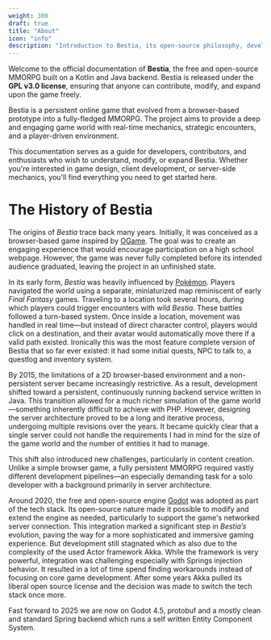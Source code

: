```yaml
---
weight: 300
draft: true
title: "About"
icon: "info"
description: "Introduction to Bestia, its open-source philosophy, development history, and technical evolution from browser game to MMORPG."
---
```


Welcome to the official documentation of **Bestia**, the free and open-source MMORPG built on a Kotlin and Java backend. Bestia is released under the **GPL v3.0 license**, ensuring that anyone can contribute, modify, and expand upon the game freely.

Bestia is a persistent online game that evolved from a browser-based prototype into a fully-fledged MMORPG. The project aims to provide a deep and engaging game world with real-time mechanics, strategic encounters, and a player-driven environment.

This documentation serves as a guide for developers, contributors, and enthusiasts who wish to understand, modify, or expand Bestia. Whether you're interested in game design, client development, or server-side mechanics, you'll find everything you need to get started here.

# The History of Bestia

The origins of *Bestia* trace back many years. Initially, it was conceived as a browser-based game inspired by [OGame](https://ogame.de/). The goal was to create an engaging experience that would encourage participation on a high school webpage. However, the game was never fully completed before its intended audience graduated, leaving the project in an unfinished state.

In its early form, *Bestia* was heavily influenced by [Pokémon](https://en.wikipedia.org/wiki/Pok%C3%A9mon). Players navigated the world using a separate, miniaturized map reminiscent of early *Final Fantasy* games. Traveling to a location took several hours, during which players could trigger encounters with wild *Bestia*. These battles followed a turn-based system. Once inside a location, movement was handled in real time—but instead of direct character control, players would click on a destination, and their avatar would automatically move there if a valid path existed. Ironically this was the most feature complete version of Bestia that so far ever existed: it had some initial quests, NPC to talk to, a questlog and inventory system.

By 2015, the limitations of a 2D browser-based environment and a non-persistent server became increasingly restrictive. As a result, development shifted toward a persistent, continuously running backend service written in Java. This transition allowed for a much richer simulation of the game world—something inherently difficult to achieve with PHP. However, designing the server architecture proved to be a long and iterative process, undergoing multiple revisions over the years. It became quickly clear that a single server could not handle the requirements I had in mind for the size of the game world and the number of entities it had to manage.

This shift also introduced new challenges, particularly in content creation. Unlike a simple browser game, a fully persistent MMORPG required vastly different development pipelines—an especially demanding task for a solo developer with a background primarily in server architecture.

Around 2020, the free and open-source engine [Godot](https://godotengine.org/) was adopted as part of the tech stack. Its open-source nature made it possible to modify and extend the engine as needed, particularly to support the game's networked server connection. This integration marked a significant step in *Bestia’s* evolution, paving the way for a more sophisticated and immersive gaming experience. But development still stagnated which as also due to the complexity of the used Actor framework Akka. While the framework is very powerful, integration was challenging especially with Springs injection behavior. It resulted in a lot of time spend finding workarounds instead of focusing on core game development. After some years Akka pulled its liberal open source license and the decision was made to switch the tech stack once more.

Fast forward to 2025 we are now on Godot 4.5, protobuf and a mostly clean and standard Spring backend which runs a self written Entity Component System.
